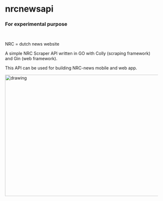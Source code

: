 # nrcnewsapi
### For experimental purpose
<br/>

NRC = dutch news website

A simple NRC Scraper API written in GO with Colly (scraping framework) and Gin (web framework).

This API can be used for building NRC-news mobile and web app.

<img src="../master/welcomedragon.png"
alt="drawing" width="800" height="400"/>

